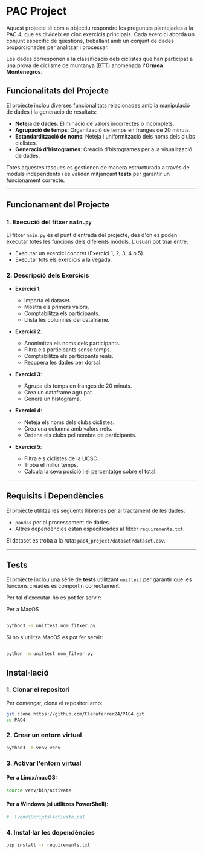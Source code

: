 # PAC Project

Aquest projecte té com a objectiu respondre les preguntes plantejades a la PAC 4, que es divideix en cinc exercicis principals. Cada exercici aborda un conjunt específic de qüestions, treballant amb un conjunt de dades proporcionades per analitzar i processar.

Les dades corresponen a la classificació dels ciclistes que han participat a una prova de ciclisme de muntanya (BTT) anomenada **l'Ormea Montenegros**.

## Funcionalitats del Projecte

El projecte inclou diverses funcionalitats relacionades amb la manipulació de dades i la generació de resultats:

- **Neteja de dades**: Eliminació de valors incorrectes o incomplets.
- **Agrupació de temps**: Organització de temps en franges de 20 minuts.
- **Estandardització de noms**: Neteja i uniformització dels noms dels clubs ciclistes.
- **Generació d'histogrames**: Creació d'histogrames per a la visualització de dades.

Totes aquestes tasques es gestionen de manera estructurada a través de mòduls independents i es validen mitjançant **tests** per garantir un funcionament correcte.

---

## Funcionament del Projecte

### 1. Execució del fitxer `main.py`

El fitxer `main.py` és el punt d'entrada del projecte, des d'on es poden executar totes les funcions dels diferents mòduls. L'usuari pot triar entre:

- Executar un exercici concret (Exercici 1, 2, 3, 4 o 5).
- Executar tots els exercicis a la vegada.


### 2. Descripció dels Exercicis

- **Exercici 1**: 
  - Importa el dataset.
  - Mostra els primers valors.
  - Comptabilitza els participants.
  - Llista les columnes del dataframe.

- **Exercici 2**: 
  - Anonimitza els noms dels participants.
  - Filtra els participants sense temps.
  - Comptabilitza els participants reals.
  - Recupera les dades per dorsal.

- **Exercici 3**: 
  - Agrupa els temps en franges de 20 minuts.
  - Crea un dataframe agrupat.
  - Genera un histograma.

- **Exercici 4**: 
  - Neteja els noms dels clubs ciclistes.
  - Crea una columna amb valors nets.
  - Ordena els clubs pel nombre de participants.

- **Exercici 5**: 
  - Filtra els ciclistes de la UCSC.
  - Troba el millor temps.
  - Calcula la seva posició i el percentatge sobre el total.

---

## Requisits i Dependències

El projecte utilitza les següents llibreries per al tractament de les dades:

- `pandas` per al processament de dades.
- Altres dependències estan especificades al fitxer `requirements.txt`.

El dataset es troba a la ruta: `pac4_project/dataset/dataset.csv`.

---

## Tests

El projecte inclou una sèrie de **tests** utilitzant `unittest` per garantir que les funcions creades es comportin correctament.

Per tal d'executar-ho es pot fer servir:

Per a MacOS
```bash

python3 -m unittest nom_fitxer.py
```

Si no s'utilitza MacOS es pot fer servir:

```bash

python -m unittest nom_fitxer.py
```


## Instal·lació

### 1. Clonar el repositori

Per començar, clona el repositori amb:

```bash
git clone https://github.com/Claraferrer24/PAC4.git
cd PAC4
```

### 2. Crear un entorn virtual
```bash
python3 -m venv venv 
```

### 3. Activar l'entorn virtual

#### Per a Linux/macOS:

```bash
source venv/bin/activate
```

#### Per a Windows (si utilitzes PowerShell):
```bash
# .\venv\Scripts\Activate.ps1
```

### 4. Instal·lar les dependències

```bash
pip install -r requirements.txt
```

